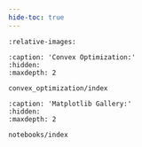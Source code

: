 ```yaml
---
hide-toc: true
---
```


```{include} ../../README.md
:relative-images:
```

```{toctree}
:caption: 'Convex Optimization:'
:hidden:
:maxdepth: 2

convex_optimization/index
```

```{toctree}
:caption: 'Matplotlib Gallery:'
:hidden:
:maxdepth: 2

notebooks/index
```
